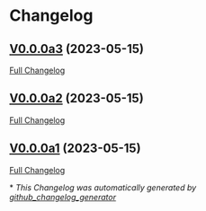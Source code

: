 # Changelog

## [V0.0.0a3](https://github.com/OpenVoiceOS/ovos-gui-plugin-shell-companion/tree/V0.0.0a3) (2023-05-15)

[Full Changelog](https://github.com/OpenVoiceOS/ovos-gui-plugin-shell-companion/compare/V0.0.0a2...V0.0.0a3)

## [V0.0.0a2](https://github.com/OpenVoiceOS/ovos-gui-plugin-shell-companion/tree/V0.0.0a2) (2023-05-15)

[Full Changelog](https://github.com/OpenVoiceOS/ovos-gui-plugin-shell-companion/compare/V0.0.0a1...V0.0.0a2)

## [V0.0.0a1](https://github.com/OpenVoiceOS/ovos-gui-plugin-shell-companion/tree/V0.0.0a1) (2023-05-15)

[Full Changelog](https://github.com/OpenVoiceOS/ovos-gui-plugin-shell-companion/compare/9133c7dde1f0127109549faf6ef1a73e5b5d9c09...V0.0.0a1)



\* *This Changelog was automatically generated by [github_changelog_generator](https://github.com/github-changelog-generator/github-changelog-generator)*
